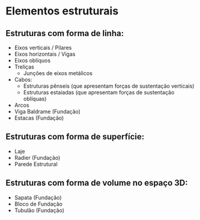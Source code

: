 # Elementos estruturais

## Estruturas com forma de linha:
- Eixos verticais / Pilares 
- Eixos horizontais / Vigas
- Eixos oblíquos
- Treliças
    - Junções de eixos metálicos
- Cabos:
    - Estruturas pênseis (que apresentam forças de sustentação verticais)
    - Estruturas estaiadas (que apresentam forças de sustentação oblíquas)
- Arcos 
- Viga Baldrame (Fundação)
- Estacas (Fundação)

## Estruturas com forma de superfície:
- Laje
- Radier (Fundação)
- Parede Estrutural

## Estruturas com forma de volume no espaço 3D:
- Sapata (Fundação)
- Bloco de Fundação
- Tubulão (Fundação)
